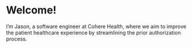 # Welcome!

I’m Jason, a software engineer at Cohere Health, where we aim to improve the patient healthcare experience by streamlining the prior authorization process.

